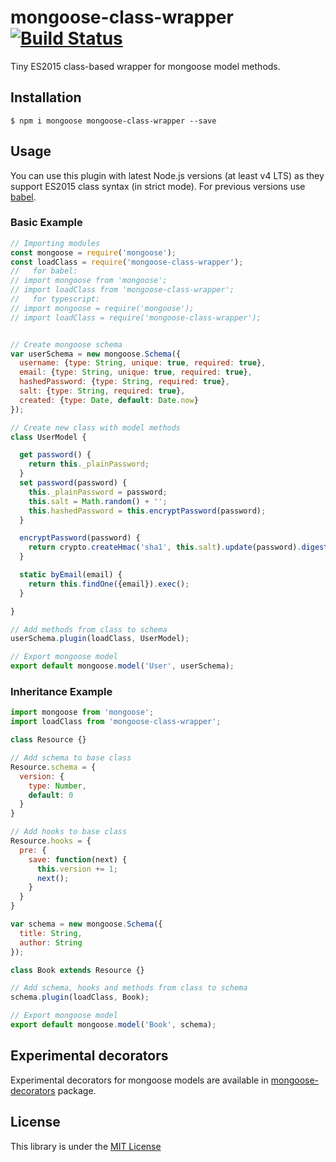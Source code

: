 # mongoose-class-wrapper [![Build Status][travis-image]][travis-url]
Tiny ES2015 class-based wrapper for mongoose model methods.

## Installation

```
$ npm i mongoose mongoose-class-wrapper --save
```

## Usage

You can use this plugin with latest Node.js versions (at least v4 LTS) as they support ES2015 class syntax (in strict mode). For previous versions use [babel][babel-url].

### Basic Example

```js
// Importing modules
const mongoose = require('mongoose');
const loadClass = require('mongoose-class-wrapper');
//   for babel:
// import mongoose from 'mongoose';
// import loadClass from 'mongoose-class-wrapper';
//   for typescript:
// import mongoose = require('mongoose');
// import loadClass = require('mongoose-class-wrapper');


// Create mongoose schema
var userSchema = new mongoose.Schema({
  username: {type: String, unique: true, required: true},
  email: {type: String, unique: true, required: true},
  hashedPassword: {type: String, required: true},
  salt: {type: String, required: true},
  created: {type: Date, default: Date.now}
});

// Create new class with model methods
class UserModel {

  get password() {
    return this._plainPassword;
  }
  set password(password) {
    this._plainPassword = password;
    this.salt = Math.random() + '';
    this.hashedPassword = this.encryptPassword(password);
  }

  encryptPassword(password) {
    return crypto.createHmac('sha1', this.salt).update(password).digest('hex');
  }

  static byEmail(email) {
    return this.findOne({email}).exec();
  }

}

// Add methods from class to schema
userSchema.plugin(loadClass, UserModel);

// Export mongoose model
export default mongoose.model('User', userSchema);
```

### Inheritance Example

```js
import mongoose from 'mongoose';
import loadClass from 'mongoose-class-wrapper';

class Resource {}

// Add schema to base class
Resource.schema = {
  version: {
    type: Number,
    default: 0
  }
}

// Add hooks to base class
Resource.hooks = {
  pre: {
    save: function(next) {
      this.version += 1;
      next();
    }
  }
}

var schema = new mongoose.Schema({
  title: String,
  author: String
});

class Book extends Resource {}

// Add schema, hooks and methods from class to schema
schema.plugin(loadClass, Book);

// Export mongoose model
export default mongoose.model('Book', schema);

```

## Experimental decorators

Experimental decorators for mongoose models are available in [mongoose-decorators][mongoose-decorators-url] package.

## License
This library is under the [MIT License][mit-url]


[travis-image]: https://img.shields.io/travis/aksyonov/mongoose-class-wrapper/master.svg
[travis-url]: https://travis-ci.org/aksyonov/mongoose-class-wrapper
[babel-url]: http://babeljs.io/
[decorators-url]: https://github.com/wycats/javascript-decorators
[mongoose-decorators-url]: https://github.com/aksyonov/mongoose-decorators
[mit-url]: http://opensource.org/licenses/MIT
